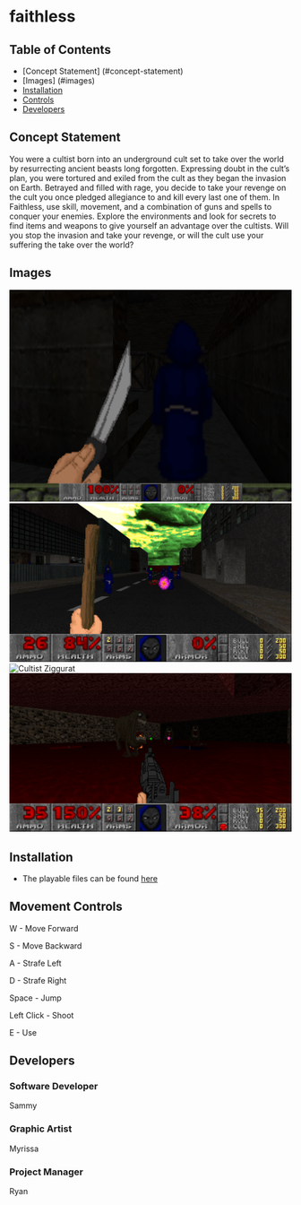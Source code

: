 # faithless

## Table of Contents

- [Concept Statement] (#concept-statement)
- [Images] (#images)
- [Installation](#installation)
- [Controls](#movement-controls)
- [Developers](#developers)

## Concept Statement

You were a cultist born into an underground cult set to take over the world by resurrecting ancient beasts long forgotten. Expressing doubt in the cult’s plan, you were tortured and exiled from the cult as they began the invasion on Earth. Betrayed and filled with rage, you decide to take your revenge on the cult you once pledged allegiance to and kill every last one of them. In Faithless, use skill, movement, and a combination of guns and spells to conquer your enemies. Explore the environments and look for secrets to find items and weapons to give yourself an advantage over the cultists. Will you stop the invasion and take your revenge, or will the cult use your suffering the take over the world?

## Images
![Starting scene](https://github.com/Hexadoon/cult-game/blob/master/faithless_images/screenshot1.png)
![Enter the city](https://github.com/Hexadoon/cult-game/blob/master/faithless_images/faithless1.png)
![Cultist Ziggurat](https://github.com/Hexadoon/cult-game/blob/master/faithless_images/screenshot5.png)
![The beasts they become](https://github.com/Hexadoon/cult-game/blob/master/faithless_images/faithless5.png)

## Installation

- The playable files can be found 
[here](https://drive.google.com/file/d/1rGo9SMMODpzRQ86u-RUIIaxLB9jQj_0J/view?usp=sharing)

## Movement Controls

W - Move Forward

S - Move Backward

A - Strafe Left

D - Strafe Right

Space - Jump

Left Click - Shoot

E - Use

## Developers

### Software Developer

Sammy

### Graphic Artist

Myrissa

### Project Manager

Ryan
